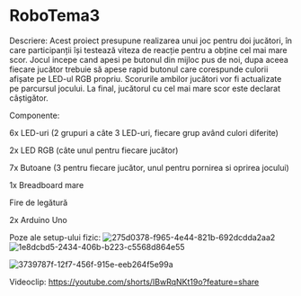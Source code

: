 # RoboTema3

Descriere:
Acest proiect presupune realizarea unui joc pentru doi jucători, în care participanții își testează viteza de reacție pentru a obține cel mai mare scor. 
Jocul incepe cand apesi pe butonul din mijloc pus de noi, dupa aceea fiecare jucător trebuie să apese rapid butonul care corespunde culorii afișate pe LED-ul RGB propriu. Scorurile ambilor jucători vor fi actualizate pe parcursul jocului. La final, jucătorul cu cel mai mare scor este declarat câștigător.

Componente:

6x LED-uri (2 grupuri a câte 3 LED-uri, fiecare grup având culori diferite)

2x LED RGB (câte unul pentru fiecare jucător)

7x Butoane (3 pentru fiecare jucător, unul pentru pornirea si oprirea jocului)

1x Breadboard mare

Fire de legătură

2x Arduino Uno

Poze ale setup-ului fizic:
![275d0378-f965-4e44-821b-692dcdda2aa2](https://github.com/user-attachments/assets/ef930cd8-b4e1-4d09-9754-2ec4c5b79bff)
![1e8dcbd5-2434-406b-b223-c5568d864e55](https://github.com/user-attachments/assets/06326782-7f67-4465-9e2a-cceeeb66c24c)



![3739787f-12f7-456f-915e-eeb264f5e99a](https://github.com/user-attachments/assets/943f5be4-0a4f-4b11-8a5c-994c5013a6c9)

Videoclip:
https://youtube.com/shorts/IBwRqNKt19o?feature=share
